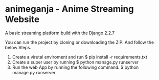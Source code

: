 # animeganja - Anime Streaming Website
A basic streaming platform build with the Django 2.2.7

You can run the project by cloning or downloading the ZIP. And follow the below Steps.

1. Create a virutal enviroment and run $ pip install -r requirements.txt
2. Create a super user by running $ python manage.py runserver
3. Run the web App by running the following command. $ python manage.py runserver
